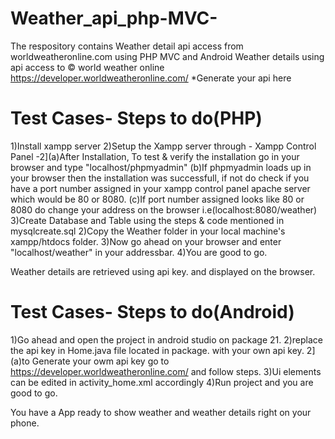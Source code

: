 # Weather_api_php-MVC-
The respository contains Weather detail api access from worldweatheronline.com using PHP MVC and Android
Weather details using api access to © world weather online
https://developer.worldweatheronline.com/  *Generate your api here


Test Cases- Steps to do(PHP)
============================================
1)Install xampp server
2)Setup the Xampp server through - Xampp Control Panel
 -2](a)After Installation, To test & verify the installation go in your browser and type "localhost/phpmyadmin" 
     (b)If phpmyadmin loads up in your browser then the installation was successfull, if not do check if you have a port number           assigned in your xampp control panel apache server which would be 80 or 8080.
     (c)If port number assigned looks like 80 or 8080 do change your address on the browser i.e(localhost:8080/weather)
3)Create Database and Table using the steps & code mentioned in mysqlcreate.sql
2)Copy the Weather folder in your local machine's xampp/htdocs folder.
3)Now go ahead on your browser and enter "localhost/weather" in your addressbar.
4)You are good to go.

Weather details are retrieved using api key. and displayed on the browser.


Test Cases- Steps to do(Android)
============================================
1)Go ahead and open the project in android studio on package 21.
2)replace the api key in Home.java file located in package. with your own api key.
  2](a)to Generate your owm api key go to https://developer.worldweatheronline.com/   and follow steps.
3)Ui elements can be edited in activity_home.xml accordingly
4)Run project and you are good to go.

You have a App ready to show weather and weather details right on your phone.
